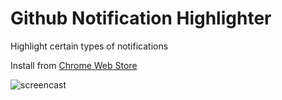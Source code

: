 # Github Notification Highlighter

Highlight certain types of notifications

Install from [Chrome Web Store](https://chrome.google.com/webstore/detail/github-notification-highl/ngfebbooicpnndlblhpiifgeedhpgblp)

![screencast](https://i.imgur.com/3xmOOXa.gif)
